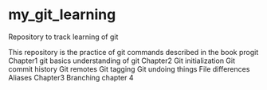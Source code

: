 # my_git_learning
Repository to track learning of git 

This repository is the practice of git commands described in the book progit
Chapter1
  git basics
  understanding of git
Chapter2
  Git initialization
  Git commit history
  Git remotes
  Git tagging
  Git undoing things
  File differences
  Aliases
Chapter3 Branching
chapter 4 

